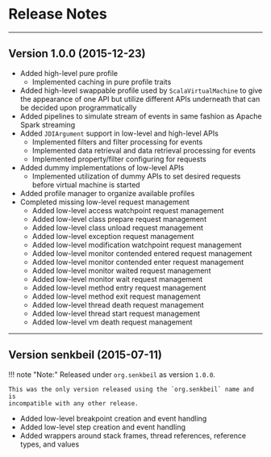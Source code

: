 # Release Notes

---

## Version 1.0.0 (2015-12-23)

- Added high-level pure profile
    - Implemented caching in pure profile traits
- Added high-level swappable profile used by `ScalaVirtualMachine` to
  give the appearance of one API but utilize different APIs underneath
  that can be decided upon programmatically
- Added pipelines to simulate stream of events in same fashion as
  Apache Spark streaming
- Added `JDIArgument` support in low-level and high-level APIs
    - Implemented filters and filter processing for events
    - Implemented data retrieval and data retrieval processing for events
    - Implemented property/filter configuring for requests
- Added dummy implementations of low-level APIs
    - Implemented utilization of dummy APIs to set desired requests
      before virtual machine is started
- Added profile manager to organize available profiles
- Completed missing low-level request management
    - Added low-level access watchpoint request management
    - Added low-level class prepare request management
    - Added low-level class unload request management
    - Added low-level exception request management
    - Added low-level modification watchpoint request management
    - Added low-level monitor contended entered request management
    - Added low-level monitor contended enter request management
    - Added low-level monitor waited request management
    - Added low-level monitor wait request management
    - Added low-level method entry request management
    - Added low-level method exit request management
    - Added low-level thread death request management
    - Added low-level thread start request management
    - Added low-level vm death request management

---

## Version senkbeil (2015-07-11)

!!! note "Note:"
    Released under `org.senkbeil` as version `1.0.0`.

    This was the only version released using the `org.senkbeil` name and is
    incompatible with any other release.

- Added low-level breakpoint creation and event handling
- Added low-level step creation and event handling
- Added wrappers around stack frames, thread references, reference types,
  and values

